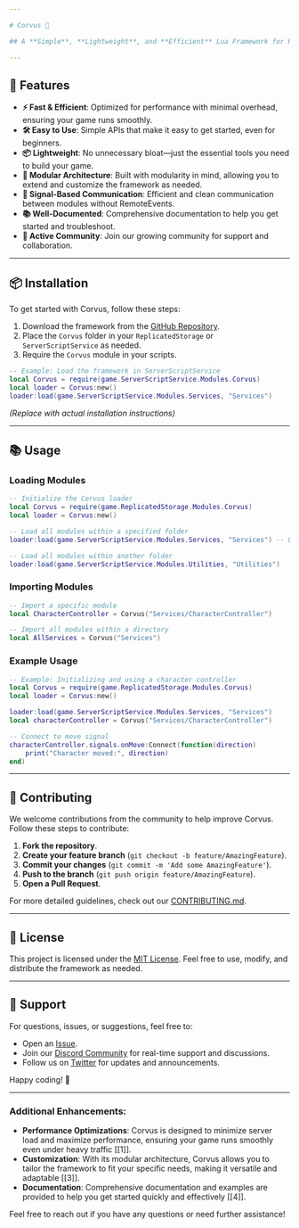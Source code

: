 ```yaml
---

# Corvus 🌟

## A **Simple**, **Lightweight**, and **Efficient** Lua Framework for Roblox

---
```


## 🚀 Features

- **⚡ Fast & Efficient**: Optimized for performance with minimal overhead, ensuring your game runs smoothly.
- **🛠️ Easy to Use**: Simple APIs that make it easy to get started, even for beginners.
- **📦 Lightweight**: No unnecessary bloat—just the essential tools you need to build your game.
- **🧩 Modular Architecture**: Built with modularity in mind, allowing you to extend and customize the framework as needed.
- **🔌 Signal-Based Communication**: Efficient and clean communication between modules without RemoteEvents.
- **📚 Well-Documented**: Comprehensive documentation to help you get started and troubleshoot.
- **🤝 Active Community**: Join our growing community for support and collaboration.

---

## 📦 Installation

To get started with Corvus, follow these steps:

1. Download the framework from the [GitHub Repository](https://github.com/xsiuph/Corvus-Framework).
2. Place the `Corvus` folder in your `ReplicatedStorage` or `ServerScriptService` as needed.
3. Require the `Corvus` module in your scripts.

```lua
-- Example: Load the framework in ServerScriptService
local Corvus = require(game.ServerScriptService.Modules.Corvus)
local loader = Corvus:new()
loader:load(game.ServerScriptService.Modules.Services, "Services")
```

*(Replace with actual installation instructions)*

---

## 📚 Usage

### Loading Modules

```lua
-- Initialize the Corvus loader
local Corvus = require(game.ReplicatedStorage.Modules.Corvus)
local loader = Corvus:new()

-- Load all modules within a specified folder
loader:load(game.ServerScriptService.Modules.Services, "Services") -- Loads all modules inside of Modules.Services into "Corvus.cache.Services"

-- Load all modules within another folder
loader:load(game.ServerScriptService.Modules.Utilities, "Utilities")
```

### Importing Modules

```lua
-- Import a specific module
local CharacterController = Corvus("Services/CharacterController")

-- Import all modules within a directory
local AllServices = Corvus("Services")
```

### Example Usage

```lua
-- Example: Initializing and using a character controller
local Corvus = require(game.ReplicatedStorage.Modules.Corvus)
local loader = Corvus:new()

loader:load(game.ServerScriptService.Modules.Services, "Services")
local characterController = Corvus("Services/CharacterController")

-- Connect to move signal
characterController.signals.onMove:Connect(function(direction)
    print("Character moved:", direction)
end)
```

---

## 🤝 Contributing

We welcome contributions from the community to help improve Corvus. Follow these steps to contribute:

1. **Fork the repository**.
2. **Create your feature branch** (`git checkout -b feature/AmazingFeature`).
3. **Commit your changes** (`git commit -m 'Add some AmazingFeature'`).
4. **Push to the branch** (`git push origin feature/AmazingFeature`).
5. **Open a Pull Request**.

For more detailed guidelines, check out our [CONTRIBUTING.md](CONTRIBUTING.md).

---

## 📄 License

This project is licensed under the [MIT License](LICENSE.md). Feel free to use, modify, and distribute the framework as needed.

---

## 💬 Support

For questions, issues, or suggestions, feel free to:

- Open an [Issue](https://github.com/xsiuph/Corvus-Framework/issues).
- Join our [Discord Community](https://discord.gg/your-discord-link) for real-time support and discussions.
- Follow us on [Twitter](https://twitter.com/CorvusFramework) for updates and announcements.

Happy coding! 🚀

---

### Additional Enhancements:

- **Performance Optimizations**: Corvus is designed to minimize server load and maximize performance, ensuring your game runs smoothly even under heavy traffic [[1]].
- **Customization**: With its modular architecture, Corvus allows you to tailor the framework to fit your specific needs, making it versatile and adaptable [[3]].
- **Documentation**: Comprehensive documentation and examples are provided to help you get started quickly and effectively [[4]].

Feel free to reach out if you have any questions or need further assistance!

